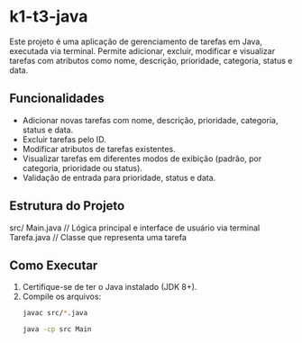 # k1-t3-java

Este projeto é uma aplicação de gerenciamento de tarefas em Java, executada via terminal. Permite adicionar, excluir, modificar e visualizar tarefas com atributos como nome, descrição, prioridade, categoria, status e data.

## Funcionalidades

- Adicionar novas tarefas com nome, descrição, prioridade, categoria, status e data.
- Excluir tarefas pelo ID.
- Modificar atributos de tarefas existentes.
- Visualizar tarefas em diferentes modos de exibição (padrão, por categoria, prioridade ou status).
- Validação de entrada para prioridade, status e data.

## Estrutura do Projeto
src/ Main.java // Lógica principal e interface de usuário via terminal Tarefa.java // Classe que representa uma tarefa
## Como Executar

1. Certifique-se de ter o Java instalado (JDK 8+).
2. Compile os arquivos:
   ```sh
   javac src/*.java

   java -cp src Main